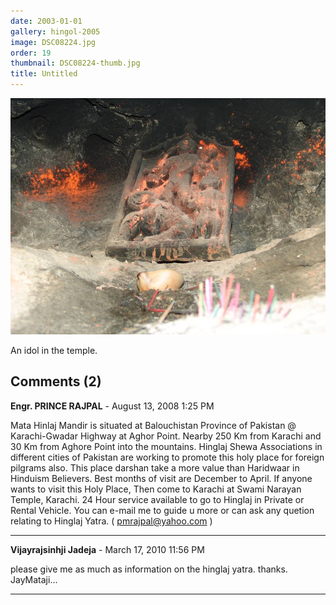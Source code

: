 ```yaml
---
date: 2003-01-01
gallery: hingol-2005
image: DSC08224.jpg
order: 19
thumbnail: DSC08224-thumb.jpg
title: Untitled
---
```


![Untitled](./DSC08224.jpg)

An idol in the temple.

<div id="comments">

## Comments (2)

**Engr. PRINCE RAJPAL** - August 13, 2008  1:25 PM

Mata Hinlaj Mandir is situated at Balouchistan Province of Pakistan @ Karachi-Gwadar Highway at Aghor Point. Nearby 250 Km from Karachi and 30 Km from Aghore Point into the mountains. Hinglaj Shewa Associations in different cities of Pakistan are working to promote this holy place for foreign pilgrams also. This place darshan take a more value than Haridwaar in Hinduism Believers. Best months of visit are December to April. If anyone wants to visit this Holy Place, Then come to Karachi at Swami Narayan Temple, Karachi. 24 Hour service available to go to Hinglaj in Private or Rental Vehicle. You can e-mail me to guide u more or can ask any quetion relating to Hinglaj Yatra. ( pmrajpal@yahoo.com )

---

**Vijayrajsinhji Jadeja** - March 17, 2010 11:56 PM

please give me as much as information on the hinglaj yatra. thanks. JayMataji...

---

</div>